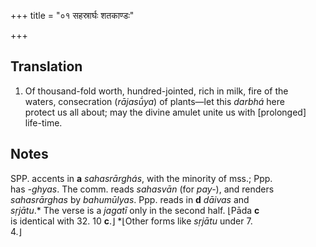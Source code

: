 +++
title = "०१ सहस्रार्घः शतकाण्डः"

+++
## Translation
1. Of thousand-fold worth, hundred-jointed, rich in milk, fire of the  
waters, consecration (*rājasū́ya*) of plants—let this *darbhá* here  
protect us all about; may the divine amulet unite us with \[prolonged\]  
life-time.

## Notes
SPP. accents in **a** *sahasrārghás*, with the minority of mss.; Ppp.  
has *-ghyas*. The comm. reads *sahasvān* (for *pay-*), and renders  
*sahasrārghas* by *bahumūlyas*. Ppp. reads in **d** *dāivas* and  
*sṛjātu*.\* The verse is a *jagatī* only in the second half. ⌊Pāda **c**  
is identical with 32. 10 **c**.⌋ \*⌊Other forms like *sṛjātu* under 7.  
4.⌋
